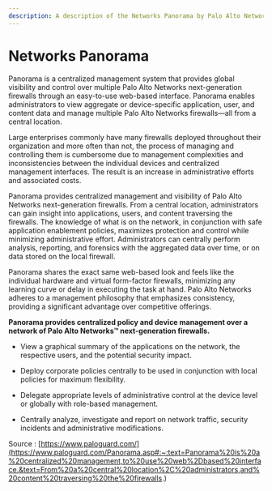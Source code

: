 ```yaml
---
description: A description of the Networks Panorama by Palo Alto Networks™ next-generation firewalls.
---
```


# Networks Panorama

Panorama is a centralized management system that provides global
visibility and control over multiple Palo Alto Networks next-generation
firewalls through an easy-to-use web-based interface. Panorama enables
administrators to view aggregate or device-specific application, user,
and content data and manage multiple Palo Alto Networks firewalls—all
from a central location.

Large enterprises commonly have many firewalls deployed throughout their
organization and more often than not, the process of managing and
controlling them is cumbersome due to management complexities and
inconsistencies between the individual devices and centralized
management interfaces. The result is an increase in administrative
efforts and associated costs.

Panorama provides centralized management and visibility of Palo Alto
Networks next-generation firewalls. From a central location,
administrators can gain insight into applications, users, and content
traversing the firewalls. The knowledge of what is on the network, in
conjunction with safe application enablement policies, maximizes
protection and control while minimizing administrative effort.
Administrators can centrally perform analysis, reporting, and forensics
with the aggregated data over time, or on data stored on the local
firewall.

Panorama shares the exact same web-based look and feels like the
individual hardware and virtual form-factor firewalls, minimizing any
learning curve or delay in executing the task at hand. Palo Alto
Networks adheres to a management philosophy that emphasizes consistency,
providing a significant advantage over competitive offerings.

**Panorama provides centralized policy and device management over a
network of Palo Alto Networks™ next-generation firewalls.**

-   View a graphical summary of the applications on the network, the
    respective users, and the potential security impact.

-   Deploy corporate policies centrally to be used in conjunction with
    local policies for maximum flexibility.

-   Delegate appropriate levels of administrative control at the device
    level or globally with role-based management.

-   Centrally analyze, investigate and report on network traffic,
    security incidents and administrative modifications.

Source :
[https://www.paloguard.com/](https://www.paloguard.com/Panorama.asp#:~:text=Panorama%20is%20a%20centralized%20management,to%20use%20web%2Dbased%20interface.&text=From%20a%20central%20location%2C%20administrators,and%20content%20traversing%20the%20firewalls.)
